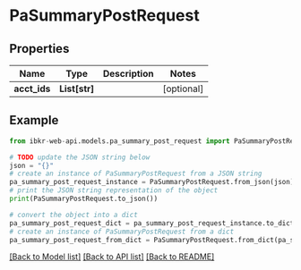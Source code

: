 # PaSummaryPostRequest


## Properties

Name | Type | Description | Notes
------------ | ------------- | ------------- | -------------
**acct_ids** | **List[str]** |  | [optional] 

## Example

```python
from ibkr-web-api.models.pa_summary_post_request import PaSummaryPostRequest

# TODO update the JSON string below
json = "{}"
# create an instance of PaSummaryPostRequest from a JSON string
pa_summary_post_request_instance = PaSummaryPostRequest.from_json(json)
# print the JSON string representation of the object
print(PaSummaryPostRequest.to_json())

# convert the object into a dict
pa_summary_post_request_dict = pa_summary_post_request_instance.to_dict()
# create an instance of PaSummaryPostRequest from a dict
pa_summary_post_request_from_dict = PaSummaryPostRequest.from_dict(pa_summary_post_request_dict)
```
[[Back to Model list]](../README.md#documentation-for-models) [[Back to API list]](../README.md#documentation-for-api-endpoints) [[Back to README]](../README.md)


